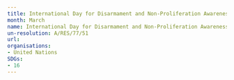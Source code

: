 ```yaml
---
title: International Day for Disarmament and Non-Proliferation Awareness
month: March
name: International Day for Disarmament and Non-Proliferation Awareness
un-resolution: A/RES/77/51
url: 
organisations:
- United Nations
SDGs:
- 16
---
```

